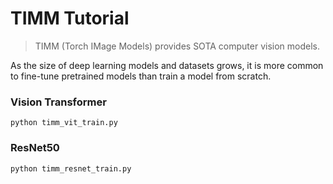 # TIMM Tutorial

> TIMM (Torch IMage Models) provides SOTA computer vision models.

As the size of deep learning models and datasets grows, it is more common to fine-tune pretrained models than train a model from scratch.

### Vision Transformer

```
python timm_vit_train.py
```

### ResNet50
```
python timm_resnet_train.py
```
